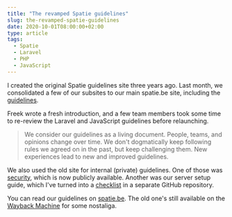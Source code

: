 ```yaml
---
title: "The revamped Spatie guidelines"
slug: the-revamped-spatie-guidelines
date: 2020-10-01T08:00:00+02:00
type: article
tags:
  - Spatie
  - Laravel
  - PHP
  - JavaScript
---
```


I created the original Spatie guidelines site three years ago. Last month, we consolidated a few of our subsites to our main spatie.be site, including the [guidelines](https://spatie.be/guidelines).

<!--more-->

Freek wrote a fresh introduction, and a few team members took some time to re-review the Laravel and JavaScript guidelines before relaunching.

> We consider our guidelines as a living document. People, teams, and opinions change over time. We don't dogmatically keep following rules we agreed on in the past, but keep challenging them. New experiences lead to new and improved guidelines.

We also used the old site for internal (private) guidelines. One of those was [security](https://spatie.be/guidelines/security), which is now publicly available. Another was our server setup guide, which I've turned into a [checklist](https://github.com/spatie/checklist-server-setup) in a separate GitHub repository.

You can read our guidelines on [spatie.be](https://spatie.be/guidelines). The old one's still available on the [Wayback Machine](https://web.archive.org/web/20170820160203if_/https://guidelines.spatie.be/) for some nostaliga.
